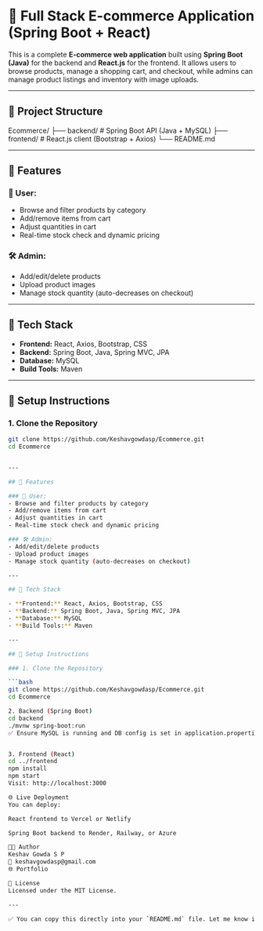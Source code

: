 # 🛒 Full Stack E-commerce Application (Spring Boot + React)

This is a complete **E-commerce web application** built using **Spring Boot (Java)** for the backend and **React.js** for the frontend. It allows users to browse products, manage a shopping cart, and checkout, while admins can manage product listings and inventory with image uploads.

---

## 📁 Project Structure

Ecommerce/
├── backend/ # Spring Boot API (Java + MySQL)
├── frontend/ # React.js client (Bootstrap + Axios)
└── README.md


---

## 🚀 Features

### 👤 User:
- Browse and filter products by category
- Add/remove items from cart
- Adjust quantities in cart
- Real-time stock check and dynamic pricing

### 🛠️ Admin:
- Add/edit/delete products
- Upload product images
- Manage stock quantity (auto-decreases on checkout)

---

## 🧰 Tech Stack

- **Frontend:** React, Axios, Bootstrap, CSS
- **Backend:** Spring Boot, Java, Spring MVC, JPA
- **Database:** MySQL
- **Build Tools:** Maven

---

## 🔧 Setup Instructions

### 1. Clone the Repository

```bash
git clone https://github.com/Keshavgowdasp/Ecommerce.git
cd Ecommerce


---

## 🚀 Features

### 👤 User:
- Browse and filter products by category
- Add/remove items from cart
- Adjust quantities in cart
- Real-time stock check and dynamic pricing

### 🛠️ Admin:
- Add/edit/delete products
- Upload product images
- Manage stock quantity (auto-decreases on checkout)

---

## 🧰 Tech Stack

- **Frontend:** React, Axios, Bootstrap, CSS
- **Backend:** Spring Boot, Java, Spring MVC, JPA
- **Database:** MySQL
- **Build Tools:** Maven

---

## 🔧 Setup Instructions

### 1. Clone the Repository

```bash
git clone https://github.com/Keshavgowdasp/Ecommerce.git
cd Ecommerce

2. Backend (Spring Boot)
cd backend
./mvnw spring-boot:run
✅ Ensure MySQL is running and DB config is set in application.properties.


3. Frontend (React)
cd ../frontend
npm install
npm start
Visit: http://localhost:3000

🌐 Live Deployment
You can deploy:

React frontend to Vercel or Netlify

Spring Boot backend to Render, Railway, or Azure

👨‍💻 Author
Keshav Gowda S P
📧 keshavgowdasp@gmail.com
🌐 Portfolio

📝 License
Licensed under the MIT License.

---

✅ You can copy this directly into your `README.md` file. Let me know if you want to add screenshots, GitHub badges, or links to hosted versions.
